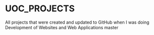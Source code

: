 # UOC_PROJECTS

All projects that were created and updated to GitHub when I was doing Development of Websites and Web Applications master
